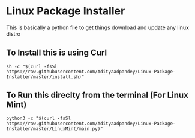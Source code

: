 # Linux Package Installer


This is basically a python file to get things download and update any linux distro

## To Install this is using Curl
    
    sh -c "$(curl -fsSl https://raw.githubusercontent.com/Adityaadpandey/Linux-Package-Installer/master/install.sh)"

## To Run this direclty from the terminal (For Linux Mint)
    
    python3 -c "$(curl -fsSl https://raw.githubusercontent.com/Adityaadpandey/Linux-Package-Installer/master/LinuxMint/main.py)"